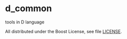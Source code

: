 # d_common
tools in D language

All distributed under the Boost License, see file [LICENSE](LICENSE).
